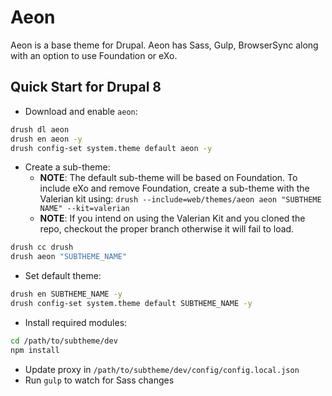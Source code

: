 # Aeon

Aeon is a base theme for Drupal. Aeon has Sass, Gulp, BrowserSync along with an option to use Foundation or eXo.

## Quick Start for Drupal 8

* Download and enable `aeon`:

```bash
drush dl aeon
drush en aeon -y
drush config-set system.theme default aeon -y
```

* Create a sub-theme:
    * **NOTE**: The default sub-theme will be based on Foundation. To include eXo and remove Foundation, create a sub-theme with the Valerian kit using: `drush --include=web/themes/aeon aeon "SUBTHEME NAME" --kit=valerian`
    * **NOTE**: If you intend on using the Valerian Kit and you cloned the repo, checkout the proper branch otherwise it will fail to load.

```bash
drush cc drush
drush aeon "SUBTHEME_NAME"
```

* Set default theme:

```bash
drush en SUBTHEME_NAME -y
drush config-set system.theme default SUBTHEME_NAME -y
```

* Install required modules:

```bash
cd /path/to/subtheme/dev
npm install
```

* Update proxy in `/path/to/subtheme/dev/config/config.local.json`
* Run `gulp` to watch for Sass changes
